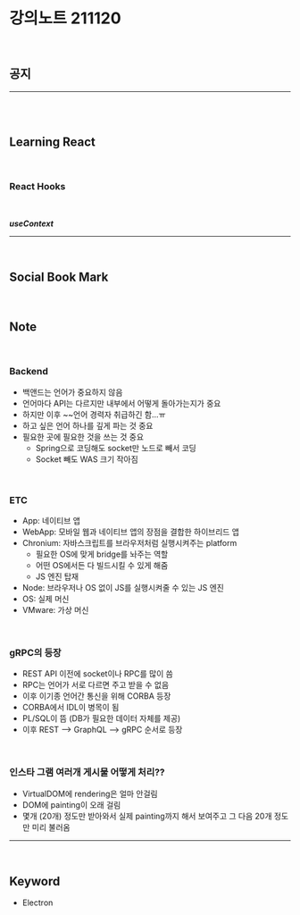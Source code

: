 # 강의노트 211120

<br>

## **공지**

---

<br><br>

## **Learning React**

<br>

### **React Hooks**

<br>

**_useContext_**

---

<br>

## **Social Book Mark**

<br>

## **Note**

<br>

### **Backend**

- 백앤드는 언어가 중요하지 않음
- 언어마다 API는 다르지만 내부에서 어떻게 돌아가는지가 중요
- 하지만 이후 ~~언어 경력자 취급하긴 함...ㅠ
- 하고 싶은 언어 하나를 깊게 파는 것 중요
- 필요한 곳에 필요한 것을 쓰는 것 중요
  - Spring으로 코딩해도 socket만 노드로 빼서 코딩
  - Socket 빼도 WAS 크기 작아짐

<br>

### **ETC**

- App: 네이티브 앱
- WebApp: 모바일 웹과 네이티브 앱의 장점을 결합한 하이브리드 앱
- Chronium: 자바스크립트를 브라우저처럼 실행시켜주는 platform
  - 필요한 OS에 맞게 bridge를 놔주는 역할
  - 어떤 OS에서든 다 빌드시킬 수 있게 해줌
  - JS 엔진 탑재
- Node: 브라우저나 OS 없이 JS를 실행시켜줄 수 있는 JS 엔진
- OS: 실제 머신
- VMware: 가상 머신

<br>

### **gRPC의 등장**

- REST API 이전에 socket이나 RPC를 많이 씀
- RPC는 언어가 서로 다르면 주고 받을 수 없음
- 이후 이기종 언어간 통신을 위해 CORBA 등장
- CORBA에서 IDL이 병목이 됨
- PL/SQL이 뜸 (DB가 필요한 데이터 자체를 제공)
- 이후 REST --> GraphQL --> gRPC 순서로 등장

<br>

### **인스타 그램 여러개 게시물 어떻게 처리??**

- VirtualDOM에 rendering은 얼마 안걸림
- DOM에 painting이 오래 걸림
- 몇개 (20개) 정도만 받아와서 실제 painting까지 해서 보여주고 그 다음 20개 정도만 미리 불러옴

---

<br>

## **Keyword**

- Electron
